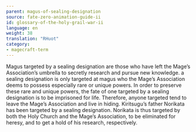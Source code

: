 ```yaml
---
parent: magus-of-sealing-designation
source: fate-zero-animation-guide-ii
id: glossary-of-the-holy-grail-war-ii
language: en
weight: 38
translation: "RHuot"
category:
- magecraft-term
---
```


Magus targeted by a sealing designation are those who have left the Mage’s Association’s umbrella to secretly research and pursue new knowledge. a sealing designation is only targeted at magus who the Mage’s Association deems to possess especially rare or unique powers. In order to preserve these rare and unique powers, the fate of one targeted by a sealing designation is to be imprisoned for life. Therefore, anyone targeted tend to leave the Mage’s Association and live in hiding. Kiritsugu’s father Norikata has been targeted by a sealing designation. Norikata is thus targeted by both the Holy Church and the Mage’s Association, to be eliminated for heresy, and to get a hold of his research, respectively.
